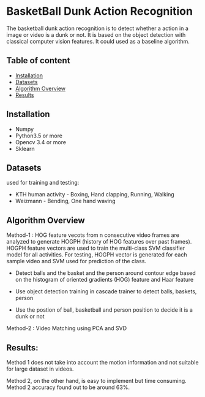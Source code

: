 # BasketBall Dunk Action Recognition 
The basketball dunk action recognition is to detect whether a action in a image or video is a dunk or not. It is based on the object detection with classical computer vision features.  It could used as a baseline algorithm.

## Table of content

- [Installation](#installation)
- [Datasets](#datasets)
- [Algorithm Overview](#algorithm-overview)
- [Results](#results)

## Installation

- Numpy
- Python3.5 or more
- Opencv 3.4 or more
- Sklearn

## Datasets

used for training and testing:

- KTH human activity - Boxing, Hand clapping, Running, Walking
- Weizmann - Bending, One hand waving


## Algorithm Overview

Method-1 : 
HOG feature vecots from n consecutive video frames are analyzed to generate HOGPH (history of HOG features over past frames). HOGPH feature vectors are used to train the multi-class SVM classifier model for all activities.
For testing, HOGPH vector is generated for each sample video and SVM used for prediction of the class.

- Detect balls and the basket and the person around  contour edge based on the histogram of oriented gradients (HOG) feature and Haar feature
 

- Use object detection training in cascade trainer to detect balls, baskets, person

- Use the postion of ball, basketball and person position to decide it is a dunk or not


Method-2 : Video Matching using PCA and SVD


## Results:

Method 1 does not take into account the motion information and not suitable for large dataset in videos.

Method 2, on the other hand, is easy to implement but time consuming. Method 2 accuracy found out to be around 63%. 
           
